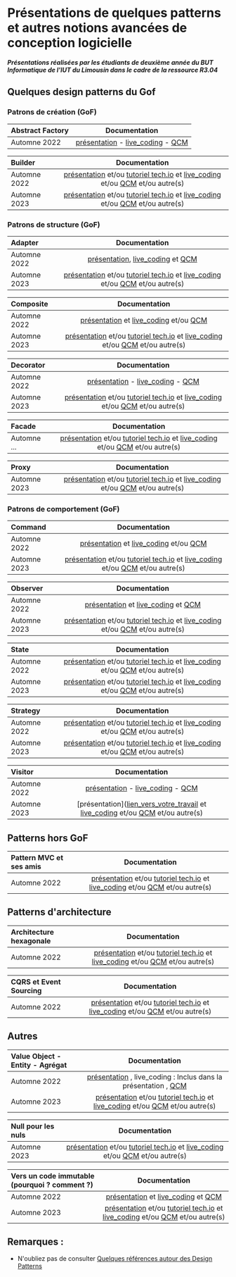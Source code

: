 # Présentations de quelques patterns et autres notions avancées de conception logicielle 

***Présentations réalisées par les étudiants de deuxième année du BUT Informatique de l'IUT du Limousin dans le cadre de la ressource R3.04***  


<!-- Consignes aux étudiants : vous devez ajouter vos ressources au niveau de la ligne Automne 2022 
-->
 

## Quelques design patterns du Gof

### Patrons de création (GoF)

| Abstract Factory 	|  Documentation |  
| :---				|  :---: 	 	 |  
|Automne 2022 		| [présentation](https://github.com/castanie-valentin/Factory-and-Abstract-factory/blob/main/Factory%20%26%20Abstract%20Factory%20Pattern.pdf) - [live_coding](https://www.youtube.com/watch?v=rJ6uBMQPjOo&ab_channel=YlianF) - [QCM](https://forms.gle/fwx7rEhGF7dL4HZJ8) |    

    



| Builder 			|  Documentation |  
| :---				|  :---: 		 |   
|Automne 2022 		| [présentation](https://docs.google.com/presentation/d/1qSQohPzHwRSvL308N2gdR_ZCB9u6eXytNIRNQO_crEc/edit?usp=sharing) et/ou [tutoriel tech.io](https://youtu.be/m5PRY76f3Hk) et [live_coding](lien_vers_votre_video) et/ou [QCM]([lien_vers_votre_travail](https://docs.google.com/forms/d/e/1FAIpQLSelD9kLlNvUXxOVPAgJaNioa6Jgrd_eG5B8TQK2tMR3XH7EcA/viewform?usp=sf_link)) et/ou autre(s) |  
|Automne 2023 		| [présentation](lien_vers_votre_travail) et/ou [tutoriel tech.io](lien_vers_votre_travail) et [live_coding](lien_vers_votre_video) et/ou [QCM](lien_vers_votre_travail) et/ou autre(s) |   


### Patrons de structure (GoF)


| Adapter 			|  Documentation |  
| :---				|  :---: 		 |  
|Automne 2022 		| [présentation](https://docs.google.com/presentation/d/1xbDDfysar6czEdNDW7MsUPSO_FvMIWl6dDqYZvhPEnM/edit?usp=sharing), [live_coding](https://youtu.be/XhhiBMMW11Q) et [QCM](https://docs.google.com/forms/d/e/1FAIpQLSfnNHg4SenWEdgAsI1tN1a8iVDFZGt03Q_Hr19VaCmcQhr30w/viewform?usp=sf_link) |   
|Automne 2023 		| [présentation](lien_vers_votre_travail) et/ou [tutoriel tech.io](lien_vers_votre_travail) et [live_coding](lien_vers_votre_video) et/ou [QCM](lien_vers_votre_travail) et/ou autre(s) | 


| Composite			|  Documentation |  
| :---				|  :---: 		 |  
|Automne 2022 		| [présentation](https://unilim-my.sharepoint.com/:p:/g/personal/lucas_pialleport_etu_unilim_fr/EcrDp0LmMMxOkwmr3AFJPdkBtQaSuT7cNtwACQfeZeouRg?e=bLX7iG) et [live_coding](https://youtu.be/pVqbM4-rxVw) et/ou [QCM](https://bit.ly/3LX7vEm) |  
|Automne 2023 		| [présentation](lien_vers_votre_travail) et/ou [tutoriel tech.io](lien_vers_votre_travail) et [live_coding](lien_vers_votre_video) et/ou [QCM](lien_vers_votre_travail) et/ou autre(s) |  


| Decorator			|  Documentation |  
| :---				|  :---: 		 |  
|Automne 2022 		| [présentation](https://github.com/DylanRichard/Decorator-pattern.git) - [live_coding](https://www.youtube.com/watch?v=AZX98YQTIKg&ab_channel=cOpeRency) - [QCM](https://docs.google.com/forms/d/e/1FAIpQLSdwXvqXDT7sC6px1cee7SXMC1wEq9ovdX7gvnHJnJJhJKRD1A/viewform?usp=sf_link) |  
|Automne 2023 		| [présentation](lien_vers_votre_travail) et/ou [tutoriel tech.io](lien_vers_votre_travail) et [live_coding](lien_vers_votre_video) et/ou [QCM](lien_vers_votre_travail) et/ou autre(s) |  


| Facade			|  Documentation |  
| :---				|  :---: 		 |  
|Automne ... 		| [présentation](lien_vers_votre_travail) et/ou [tutoriel tech.io](lien_vers_votre_travail) et [live_coding](lien_vers_votre_video) et/ou [QCM](lien_vers_votre_travail) et/ou autre(s) | 



| Proxy			|  Documentation |  
| :---				|  :---: 		 |   
|Automne 2023 		| [présentation](lien_vers_votre_travail) et/ou [tutoriel tech.io](lien_vers_votre_travail) et [live_coding](lien_vers_votre_video) et/ou [QCM](lien_vers_votre_travail) et/ou autre(s) | 



### Patrons de comportement (GoF)


| Command			|  Documentation |  
| :---				|  :---: 		 |  
|Automne 2022 		| [présentation](https://prezi.com/view/4WtV1ZkJtoLcO9t6fgVg/) et [live_coding](https://youtu.be/P091uAo1QPE) et/ou [QCM](https://docs.google.com/forms/d/e/1FAIpQLSeFVB5Z-BBOFOjHkBIQWD_HtU9ZxyvJY51jBg5bji_3PG0elg/viewform) |  
|Automne 2023 		| [présentation](lien_vers_votre_travail) et/ou [tutoriel tech.io](lien_vers_votre_travail) et [live_coding](lien_vers_votre_video) et/ou [QCM](lien_vers_votre_travail) et/ou autre(s) | 


| Observer			|  Documentation |  
| :---				|  :---: 	 |  
|Automne 2022 		| [présentation](https://github.com/Ouidkling/ObserverPatternPresentation/blob/main/Observer%20pattern.pdf) et [live_coding](https://youtu.be/P1DdjH3gqo8) et [QCM](https://forms.gle/1JNucGyzzCXLtjHu7) |  
|Automne 2023 		| [présentation](lien_vers_votre_travail) et/ou [tutoriel tech.io](lien_vers_votre_travail) et [live_coding](lien_vers_votre_video) et/ou [QCM](lien_vers_votre_travail) et/ou autre(s) |  


| State				|  Documentation |  
| :---				|  :---: 		 |  
|Automne 2022 		| [présentation](https://1drv.ms/p/s!AtpP2kMBNvS-grNbpWe-EYzs08kxiQ?e=9jhmH2) et/ou [tutoriel tech.io](lien_vers_votre_travail) et [live_coding](https://youtu.be/LZWX7sWQuEg) et/ou [QCM](https://unil.im/stateQCM22) et/ou autre(s) |  
|Automne 2023 		| [présentation](lien_vers_votre_travail) et/ou [tutoriel tech.io](lien_vers_votre_travail) et [live_coding](lien_vers_votre_video) et/ou [QCM](lien_vers_votre_travail) et/ou autre(s) |  


| Strategy			|  Documentation |  
| :---				|  :---: 		 |     
|Automne 2022 		| [présentation](lien_vers_votre_travail) et/ou [tutoriel tech.io](lien_vers_votre_travail) et [live_coding](lien_vers_votre_video) et/ou [QCM](lien_vers_votre_travail) et/ou autre(s) |  
|Automne 2023 		| [présentation](lien_vers_votre_travail) et/ou [tutoriel tech.io](lien_vers_votre_travail) et [live_coding](lien_vers_votre_video) et/ou [QCM](lien_vers_votre_travail) et/ou autre(s) |  


|Visitor				|  Documentation |  
| :---				|  :---: 		 |  
|Automne 2022 		| [présentation](https://unil.im/DQ50R) -  [live_coding](https://github.com/Nakuzaki/Pattern-Visiteur/tree/master/videos) - [QCM](https://unil.im/BfGTE) |  
|Automne 2023 		| [présentation]([lien_vers_votre_travail](https://unilim-my.sharepoint.com/:p:/g/personal/jimmy_legg_etu_unilim_fr/EV-zJuXBzRdGt0cd2R1MiBQBpJN_LhzTf62PJ-eRuJ5BGA?e=NjgzFS) et [live_coding]([lien_vers_votre_video](https://drive.google.com/file/d/1K4-k1mug3jZjebEva10GFarEelBldB1h/view?usp=sharing)) et/ou [QCM](lien_vers_votre_travail) et/ou autre(s) |  


## Patterns hors GoF

| Pattern MVC et ses amis	|  Documentation |  
| :---						|  :---: 		 |   
|Automne 2022 		| [présentation](lien_vers_votre_travail) et/ou [tutoriel tech.io](lien_vers_votre_travail) et [live_coding](lien_vers_votre_video) et/ou [QCM](lien_vers_votre_travail) et/ou autre(s) | 



## Patterns d'architecture


| Architecture hexagonale	|  Documentation |  
| :---						|  :---: 		 |   
|Automne 2022 		| [présentation](lien_vers_votre_travail) et/ou [tutoriel tech.io](lien_vers_votre_travail) et [live_coding](lien_vers_votre_video) et/ou [QCM](lien_vers_votre_travail) et/ou autre(s) | 


| CQRS et Event Sourcing	|  Documentation |  
| :---						|  :---: 		 |     
|Automne 2022 		| [présentation](lien_vers_votre_travail) et/ou [tutoriel tech.io](lien_vers_votre_travail) et [live_coding](lien_vers_votre_video) et/ou [QCM](lien_vers_votre_travail) et/ou autre(s) | 


## Autres

| Value Object - Entity -  Agrégat	|  Documentation |  
| :---						|  :---: 		 |  
|Automne 2022 		| [présentation](https://unil.im/presentationDDD) , live_coding : Inclus dans la présentation , [QCM](bit.ly/3TbNOen)|  
|Automne 2023 		| [présentation](lien_vers_votre_travail) et/ou [tutoriel tech.io](lien_vers_votre_travail) et [live_coding](lien_vers_votre_video) et/ou [QCM](lien_vers_votre_travail) et/ou autre(s) |  



| Null pour les nuls		|  Documentation |  
| :---						|  :---: 		 |   
|Automne 2023 		| [présentation](lien_vers_votre_travail) et/ou [tutoriel tech.io](lien_vers_votre_travail) et [live_coding](lien_vers_votre_video) et/ou [QCM](lien_vers_votre_travail) et/ou autre(s) | 




| Vers un code immutable (pourquoi ? comment ?) |  Documentation |  
| :---											|  :---: 		 |  
|Automne 2022 		| [présentation](https://github.com/Mkdirs/pattern-immuable/blob/master/Pattern%20immuable.pdf) et [live_coding](https://youtu.be/_7v23-qt0w4) et [QCM](https://forms.gle/kV2f1ZvdDHLuWMxUA) |  
|Automne 2023 		| [présentation](lien_vers_votre_travail) et/ou [tutoriel tech.io](lien_vers_votre_travail) et [live_coding](lien_vers_votre_video) et/ou [QCM](lien_vers_votre_travail) et/ou autre(s) |  




## Remarques :    
- N'oubliez pas de consulter [Quelques références autour des Design Patterns](references_patterns.md)
